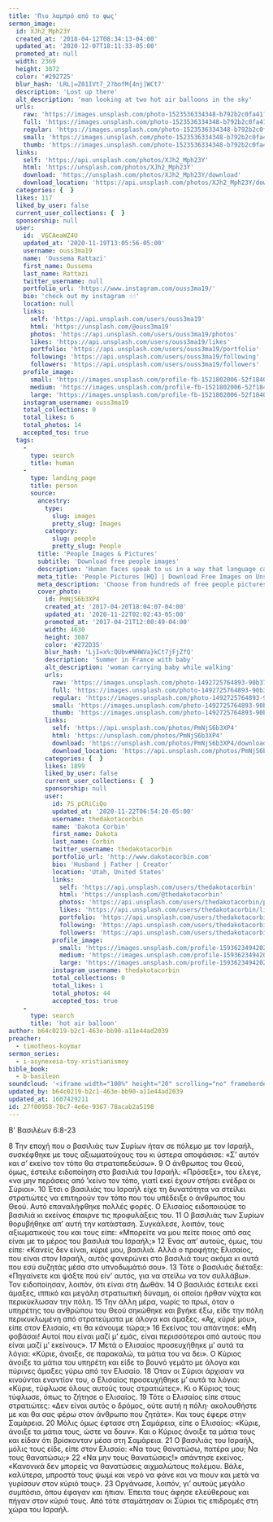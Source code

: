 ```yaml
---
title: 'Πιο λαμπρό από το φως'
sermon_image:
  id: XJh2_Mph23Y
  created_at: '2018-04-12T08:34:13-04:00'
  updated_at: '2020-12-07T18:11:33-05:00'
  promoted_at: null
  width: 2369
  height: 3872
  color: '#292725'
  blur_hash: 'LRL|=Z01IVt7_2?bofM{4nj]WCt7'
  description: 'Lost up there'
  alt_description: 'man looking at two hot air balloons in the sky'
  urls:
    raw: 'https://images.unsplash.com/photo-1523536334348-b792b2c0fa41?ixid=MXwxNjM3NDl8MHwxfHNlYXJjaHw4fHx8ZW58MHx8fA&ixlib=rb-1.2.1'
    full: 'https://images.unsplash.com/photo-1523536334348-b792b2c0fa41?crop=entropy&cs=srgb&fm=jpg&ixid=MXwxNjM3NDl8MHwxfHNlYXJjaHw4fHx8ZW58MHx8fA&ixlib=rb-1.2.1&q=85'
    regular: 'https://images.unsplash.com/photo-1523536334348-b792b2c0fa41?crop=entropy&cs=tinysrgb&fit=max&fm=jpg&ixid=MXwxNjM3NDl8MHwxfHNlYXJjaHw4fHx8ZW58MHx8fA&ixlib=rb-1.2.1&q=80&w=1080'
    small: 'https://images.unsplash.com/photo-1523536334348-b792b2c0fa41?crop=entropy&cs=tinysrgb&fit=max&fm=jpg&ixid=MXwxNjM3NDl8MHwxfHNlYXJjaHw4fHx8ZW58MHx8fA&ixlib=rb-1.2.1&q=80&w=400'
    thumb: 'https://images.unsplash.com/photo-1523536334348-b792b2c0fa41?crop=entropy&cs=tinysrgb&fit=max&fm=jpg&ixid=MXwxNjM3NDl8MHwxfHNlYXJjaHw4fHx8ZW58MHx8fA&ixlib=rb-1.2.1&q=80&w=200'
  links:
    self: 'https://api.unsplash.com/photos/XJh2_Mph23Y'
    html: 'https://unsplash.com/photos/XJh2_Mph23Y'
    download: 'https://unsplash.com/photos/XJh2_Mph23Y/download'
    download_location: 'https://api.unsplash.com/photos/XJh2_Mph23Y/download'
  categories: {  }
  likes: 117
  liked_by_user: false
  current_user_collections: {  }
  sponsorship: null
  user:
    id: _VGCAeaWZ4U
    updated_at: '2020-11-19T13:05:56-05:00'
    username: ouss3ma19
    name: 'Oussema Rattazi'
    first_name: Oussema
    last_name: Rattazi
    twitter_username: null
    portfolio_url: 'https://www.instagram.com/ouss3ma19/'
    bio: 'check out my instagram ☝☝'
    location: null
    links:
      self: 'https://api.unsplash.com/users/ouss3ma19'
      html: 'https://unsplash.com/@ouss3ma19'
      photos: 'https://api.unsplash.com/users/ouss3ma19/photos'
      likes: 'https://api.unsplash.com/users/ouss3ma19/likes'
      portfolio: 'https://api.unsplash.com/users/ouss3ma19/portfolio'
      following: 'https://api.unsplash.com/users/ouss3ma19/following'
      followers: 'https://api.unsplash.com/users/ouss3ma19/followers'
    profile_image:
      small: 'https://images.unsplash.com/profile-fb-1521802006-52f18405d80f.jpg?ixlib=rb-1.2.1&q=80&fm=jpg&crop=faces&cs=tinysrgb&fit=crop&h=32&w=32'
      medium: 'https://images.unsplash.com/profile-fb-1521802006-52f18405d80f.jpg?ixlib=rb-1.2.1&q=80&fm=jpg&crop=faces&cs=tinysrgb&fit=crop&h=64&w=64'
      large: 'https://images.unsplash.com/profile-fb-1521802006-52f18405d80f.jpg?ixlib=rb-1.2.1&q=80&fm=jpg&crop=faces&cs=tinysrgb&fit=crop&h=128&w=128'
    instagram_username: ouss3ma19
    total_collections: 0
    total_likes: 6
    total_photos: 14
    accepted_tos: true
  tags:
    -
      type: search
      title: human
    -
      type: landing_page
      title: person
      source:
        ancestry:
          type:
            slug: images
            pretty_slug: Images
          category:
            slug: people
            pretty_slug: People
        title: 'People Images & Pictures'
        subtitle: 'Download free people images'
        description: 'Human faces speak to us in a way that language cannot. Everyone recognize a smile, a frown, tears. Unsplash has the finest selection of people images on the web: high-def and curated for quality. Family, friends, men, women, Unsplash has photos for all.'
        meta_title: 'People Pictures [HQ] | Download Free Images on Unsplash'
        meta_description: 'Choose from hundreds of free people pictures. Download HD people photos for free on Unsplash.'
        cover_photo:
          id: PmNjS6b3XP4
          created_at: '2017-04-20T18:04:07-04:00'
          updated_at: '2020-11-22T02:02:43-05:00'
          promoted_at: '2017-04-21T12:00:49-04:00'
          width: 4630
          height: 3087
          color: '#272D35'
          blur_hash: 'LjI=x%:QUbv#NHWVa}kCt7jFjZfQ'
          description: 'Summer in France with baby'
          alt_description: 'woman carrying baby while walking'
          urls:
            raw: 'https://images.unsplash.com/photo-1492725764893-90b379c2b6e7?ixlib=rb-1.2.1'
            full: 'https://images.unsplash.com/photo-1492725764893-90b379c2b6e7?ixlib=rb-1.2.1&q=85&fm=jpg&crop=entropy&cs=srgb'
            regular: 'https://images.unsplash.com/photo-1492725764893-90b379c2b6e7?ixlib=rb-1.2.1&q=80&fm=jpg&crop=entropy&cs=tinysrgb&w=1080&fit=max'
            small: 'https://images.unsplash.com/photo-1492725764893-90b379c2b6e7?ixlib=rb-1.2.1&q=80&fm=jpg&crop=entropy&cs=tinysrgb&w=400&fit=max'
            thumb: 'https://images.unsplash.com/photo-1492725764893-90b379c2b6e7?ixlib=rb-1.2.1&q=80&fm=jpg&crop=entropy&cs=tinysrgb&w=200&fit=max'
          links:
            self: 'https://api.unsplash.com/photos/PmNjS6b3XP4'
            html: 'https://unsplash.com/photos/PmNjS6b3XP4'
            download: 'https://unsplash.com/photos/PmNjS6b3XP4/download'
            download_location: 'https://api.unsplash.com/photos/PmNjS6b3XP4/download'
          categories: {  }
          likes: 1899
          liked_by_user: false
          current_user_collections: {  }
          sponsorship: null
          user:
            id: 7S_pCRiCiQo
            updated_at: '2020-11-22T06:54:20-05:00'
            username: thedakotacorbin
            name: 'Dakota Corbin'
            first_name: Dakota
            last_name: Corbin
            twitter_username: thedakotacorbin
            portfolio_url: 'http://www.dakotacorbin.com'
            bio: 'Husband | Father | Creator'
            location: 'Utah, United States'
            links:
              self: 'https://api.unsplash.com/users/thedakotacorbin'
              html: 'https://unsplash.com/@thedakotacorbin'
              photos: 'https://api.unsplash.com/users/thedakotacorbin/photos'
              likes: 'https://api.unsplash.com/users/thedakotacorbin/likes'
              portfolio: 'https://api.unsplash.com/users/thedakotacorbin/portfolio'
              following: 'https://api.unsplash.com/users/thedakotacorbin/following'
              followers: 'https://api.unsplash.com/users/thedakotacorbin/followers'
            profile_image:
              small: 'https://images.unsplash.com/profile-1593623494202-55ffc4dc725cimage?ixlib=rb-1.2.1&q=80&fm=jpg&crop=faces&cs=tinysrgb&fit=crop&h=32&w=32'
              medium: 'https://images.unsplash.com/profile-1593623494202-55ffc4dc725cimage?ixlib=rb-1.2.1&q=80&fm=jpg&crop=faces&cs=tinysrgb&fit=crop&h=64&w=64'
              large: 'https://images.unsplash.com/profile-1593623494202-55ffc4dc725cimage?ixlib=rb-1.2.1&q=80&fm=jpg&crop=faces&cs=tinysrgb&fit=crop&h=128&w=128'
            instagram_username: thedakotacorbin
            total_collections: 0
            total_likes: 1
            total_photos: 44
            accepted_tos: true
    -
      type: search
      title: 'hot air balloon'
author: b64c0219-b2c1-463e-bb90-a11e44ad2039
preacher:
  - timotheos-koymar
sermon_series:
  - i-asynexeia-toy-xristianismoy
bible_book:
  - b-basileon
soundcloud: '<iframe width="100%" height="20" scrolling="no" frameborder="no" allow="autoplay" src="https://w.soundcloud.com/player/?url=https%3A//api.soundcloud.com/tracks/704440423%3Fsecret_token%3Ds-5cPX5&color=%23ff5500&inverse=false&auto_play=false&show_user=true"></iframe>'
updated_by: b64c0219-b2c1-463e-bb90-a11e44ad2039
updated_at: 1607429211
id: 27f00958-78c7-4e6e-9367-78acab2a5198
---
```

Β' Βασιλέων 6:8-23

8 Την εποχή που ο βασιλιάς των Συρίων ήταν σε πόλεμο με τον Ισραήλ, συσκέφθηκε με τους αξιωματούχους του κι ύστερα αποφάσισε: «Σ’ αυτόν και σ’ εκείνο τον τόπο θα στρατοπεδεύσω». 9 Ο άνθρωπος του Θεού, όμως, έστειλε ειδοποίηση στο βασιλιά του Ισραήλ: «Πρόσεξε», του έλεγε, «να μην περάσεις από ’κείνο τον τόπο, γιατί εκεί έχουν στήσει ενέδρα οι Σύριοι». 10 Έτσι ο βασιλιάς του Ισραήλ είχε τη δυνατότητα να στείλει στρατιώτες να επιτηρούν τον τόπο που του υπέδειξε ο άνθρωπος του Θεού. Αυτό επαναλήφθηκε πολλές φορές. Ο Ελισαίος ειδοποιούσε το βασιλιά κι εκείνος έπαιρνε τις προφυλάξεις του.
11 Ο βασιλιάς των Συρίων θορυβήθηκε απ’ αυτή την κατάσταση. Συγκάλεσε, λοιπόν, τους αξιωματικούς του και τους είπε: «Μπορείτε να μου πείτε ποιος από σας είναι με το μέρος του βασιλιά του Ισραήλ;» 12 Ένας απ’ αυτούς, όμως, του είπε: «Κανείς δεν είναι, κύριέ μου, βασιλιά. Αλλά ο προφήτης Ελισαίος, που είναι στον Ισραήλ, αυτός φανερώνει στο βασιλιά τους ακόμα κι αυτά που εσύ συζητάς μέσα στο υπνοδωμάτιό σου». 13 Τότε ο βασιλιάς διέταξε: «Πηγαίνετε και ψάξτε πού είν’ αυτός, για να στείλω να τον συλλάβω».
Τον ειδοποίησαν, λοιπόν, ότι είναι στη Δωθάν. 14 Ο βασιλιάς έστειλε εκεί άμαξες, ιππικό και μεγάλη στρατιωτική δύναμη, οι οποίοι ήρθαν νύχτα και περικύκλωσαν την πόλη. 15 Την άλλη μέρα, νωρίς το πρωί, όταν ο υπηρέτης του ανθρώπου του Θεού σηκώθηκε και βγήκε έξω, είδε την πόλη περικυκλωμένη από στρατεύματα με άλογα και άμαξες. «Αχ, κύριέ μου», είπε στον Ελισαίο, «τι θα κάνουμε τώρα;» 16 Εκείνος του απάντησε: «Μη φοβάσαι! Αυτοί που είναι μαζί μ’ εμάς, είναι περισσότεροι από αυτούς που είναι μαζί μ’ εκείνους». 17 Μετά ο Ελισαίος προσευχήθηκε μ’ αυτά τα λόγια: «Κύριε, άνοιξε, σε παρακαλώ, τα μάτια του να δει». Ο Κύριος άνοιξε τα μάτια του υπηρέτη και είδε το βουνό γεμάτο με άλογα και πύρινες άμαξες γύρω από τον Ελισαίο. 18 Όταν οι Σύριοι άρχισαν να κινούνται εναντίον του, ο Ελισαίος προσευχήθηκε μ’ αυτά τα λόγια: «Κύριε, τύφλωσε όλους αυτούς τους στρατιώτες». Κι ο Κύριος τους τύφλωσε, όπως το ζήτησε ο Ελισαίος. 19 Τότε ο Ελισαίος είπε στους στρατιώτες: «Δεν είναι αυτός ο δρόμος, ούτε αυτή η πόλη· ακολουθήστε με και θα σας φέρω στον άνθρωπο που ζητάτε». Και τους έφερε στην Σαμάρεια. 20 Μόλις όμως έφτασε στη Σαμάρεια, είπε ο Ελισαίος: «Κύριε, άνοιξε τα μάτια τους, ώστε να δουν». Και ο Κύριος άνοιξε τα μάτια τους και είδαν ότι βρίσκονταν μέσα στη Σαμάρεια. 21 Ο βασιλιάς του Ισραήλ, μόλις τους είδε, είπε στον Ελισαίο: «Να τους θανατώσω, πατέρα μου; Να τους θανατώσω;» 22 «Να μην τους θανατώσεις!» απάντησε εκείνος. «Κανονικά δεν μπορείς να θανατώσεις αιχμαλώτους πολέμου. Βάλε, καλύτερα, μπροστά τους ψωμί και νερό να φάνε και να πιουν και μετά να γυρίσουν στον κύριό τους».
23 Οργάνωσε, λοιπόν, γι’ αυτούς μεγάλο συμπόσιο, όπου έφαγαν και ήπιαν. Έπειτα τους άφησε ελεύθερους και πήγαν στον κύριό τους. Από τότε σταμάτησαν οι Σύριοι τις επιδρομές στη χώρα του Ισραήλ.